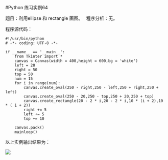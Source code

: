 #Python 练习实例64


题目：利用ellipse 和 rectangle 画图。　
程序分析：无。


程序源代码：


```
#!/usr/bin/python
# -*- coding: UTF-8 -*-

if __name__ == '__main__':
    from Tkinter import *
    canvas = Canvas(width = 400,height = 600,bg = 'white')
    left = 20
    right = 50
    top = 50
    num = 15
    for i in range(num):
        canvas.create_oval(250 - right,250 - left,250 + right,250 + left)
        canvas.create_oval(250 - 20,250 - top,250 + 20,250 + top)
        canvas.create_rectangle(20 - 2 * i,20 - 2 * i,10 * (i + 2),10 * ( i + 2))
        right += 5
        left += 5
        top += 10

    canvas.pack()
    mainloop()
```

以上实例输出结果为：

![](http://www.runoob.com/wp-content/uploads/2015/10/tk6.jpg)